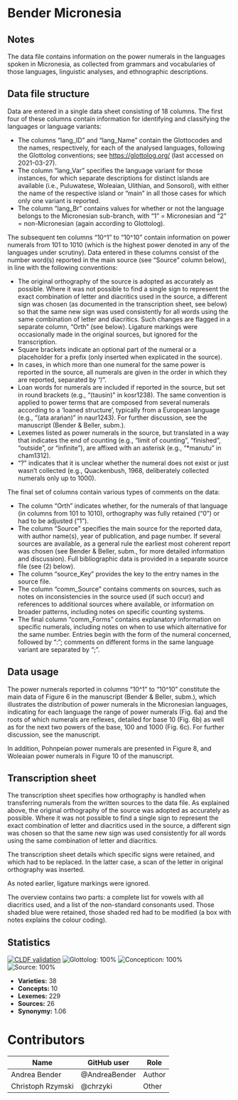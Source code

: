 # Bender Micronesia

## Notes

The data file contains information on the power numerals in the languages spoken in Micronesia, as collected from grammars and vocabularies of those languages, linguistic analyses, and ethnographic descriptions.

## Data file structure

Data are entered in a single data sheet consisting of 18 columns. The first four of these columns contain information for identifying and classifying the languages or language variants:
- The columns “lang_ID” and “lang_Name” contain the Glottocodes and the names, respectively, for each of the analysed languages, following the Glottolog conventions; 
see https://glottolog.org/ (last accessed on 2021-03-27).
- The column “lang_Var” specifies the language variant for those instances, for which separate descriptions for distinct islands are available (i.e., Puluwatese, Woleaian, Ulithian, and Sonsorol), with either the name of the respective island or “main” in all those cases for which only one variant is reported.
- The column “lang_Br” contains values for whether or not the language belongs to the Micronesian sub-branch, with “1” = Micronesian and “2” = non-Micronesian (again according to Glottolog).
    
The subsequent ten columns “10^1” to “10^10” contain information on power numerals from 101 to 1010 (which is the highest power denoted in any of the languages under scrutiny). Data entered in these columns consist of the number word(s) reported in the main source (see “Source” column below), in line with the following conventions:
- The original orthography of the source is adopted as accurately as possible. Where it was not possible to find a single sign to represent the exact combination of letter and diacritics used in the source, a different sign was chosen (as documented in the transcription sheet, see below) so that the same new sign was used consistently for all words using the same combination of letter and diacritics. Such changes are flagged in a separate column, “Orth” (see below). Ligature markings were occasionally made in the original sources, but ignored for the transcription. 
- Square brackets indicate an optional part of the numeral or a placeholder for a prefix (only inserted when explicated in the source).
- In cases, in which more than one numeral for the same power is reported in the source, all numerals are given in the order in which they are reported, separated by “/”.
- Loan words for numerals are included if reported in the source, but set in round brackets (e.g., “(tausin)” in kosr1238). The same convention is applied to power terms that are composed from several numerals according to a ‘loaned structure’, typically from a European language (e.g., “(ata arańan)” in naur1243). For further discussion, see the manuscript (Bender & Beller, subm.).
- Lexemes listed as power numerals in the source, but translated in a way that indicates the end of counting (e.g., “limit of counting”, “finished”, “outside”, or “infinite”), are affixed with an asterisk (e.g., “*manutu” in cham1312). 
- “?” indicates that it is unclear whether the numeral does not exist or just wasn’t collected (e.g., Quackenbush, 1968, deliberately collected numerals only up to 1000).
    
The final set of columns contain various types of comments on the data:
- The column “Orth” indicates whether, for the numerals of that language (in columns from 101 to 1010), orthography was fully retained (“0”) or had to be adjusted (“1”).
- The column “Source” specifies the main source for the reported data, with author name(s), year of publication, and page number. If several sources are available, as a general rule the earliest most coherent report was chosen (see Bender & Beller, subm., for more detailed information and discussion). Full bibliographic data is provided in a separate source file (see (2) below).
- The column “source_Key” provides the key to the entry names in the source file.
- The column “comm_Source” contains comments on sources, such as notes on
inconsistencies in the source used (if such occur) and references to additional sources where
available, or information on broader patterns, including notes on specific counting systems.
- The final column “comm_Forms” contains explanatory information on specific numerals,
including notes on when to use which alternative for the same number. Entries begin with the form of the numeral concerned, followed by “:”; comments on different forms in the same language variant are separated by “;”.
    
## Data usage

The power numerals reported in columns “10^1” to “10^10” constitute the main data of Figure 6 in the manuscript (Bender & Beller, subm.), which illustrates the distribution of power numerals in the Micronesian languages, indicating for each language the range of power numerals (Fig. 6a) and the roots of which numerals are reflexes, detailed for base 10 (Fig. 6b) as well as for the next two powers of the base, 100 and 1000 (Fig. 6c). For further discussion, see the manuscript.

In addition, Pohnpeian power numerals are presented in Figure 8, and Woleaian power numerals in Figure 10 of the manuscript.

## Transcription sheet

The transcription sheet specifies how orthography is handled when transferring numerals from the written sources to the data file. As explained above, the original orthography of the source was adopted as accurately as possible. Where it was not possible to find a single sign to represent the exact combination of letter and diacritics used in the source, a different sign was chosen so that the same new sign was used consistently for all words using the same combination of letter and diacritics.

The transcription sheet details which specific signs were retained, and which had to be replaced. In the latter case, a scan of the letter in original orthography was inserted.

As noted earlier, ligature markings were ignored.

The overview contains two parts: a complete list for vowels with all diacritics used, and a list of the non-standard consonants used. Those shaded blue were retained, those shaded red had to be modified (a box with notes explains the colour coding).



## Statistics


[![CLDF validation](https://github.com/cldf-datasets/bendermicropower/workflows/CLDF-validation/badge.svg)](https://github.com/cldf-datasets/bendermicropower/actions?query=workflow%3ACLDF-validation)
![Glottolog: 100%](https://img.shields.io/badge/Glottolog-100%25-brightgreen.svg "Glottolog: 100%")
![Concepticon: 100%](https://img.shields.io/badge/Concepticon-100%25-brightgreen.svg "Concepticon: 100%")
![Source: 100%](https://img.shields.io/badge/Source-100%25-brightgreen.svg "Source: 100%")

- **Varieties:** 38
- **Concepts:** 10
- **Lexemes:** 229
- **Sources:** 26
- **Synonymy:** 1.06

# Contributors

Name | GitHub user | Role
--- | --- | ---
Andrea Bender | @AndreaBender | Author
Christoph Rzymski | @chrzyki | Other


